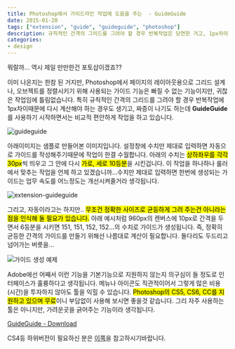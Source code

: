 ```yaml
---
title: Photoshop에서 가이드라인 작업에 도움을 주는  - GuideGuide
date: 2015-01-20
tags: ["extension", "guide", "guideguide", "photoshop"]
description: 규칙적인 간격의 그리드를 그려야 할 경우 반복작업은 당연한 거고, 1px차이때문에 다시 계산해야 하는 경우도 생기는등, 짜증이 나기도 하는데 GuideGuide를 사용하면 어느정도는 편안해 질 수 있습니다. 수치만 제대로 입력하면 한번에 생성되는 가이드는 업무 속도를 어느정도는 개선시켜줄거라 생각됩니다.
categories:
- design
---
```


뭐랄까... 역시 제일 만만한건 포토샵이겠죠??

이미 나온지는 한참 된 거지만, Photoshop에서 페이지의 레이아웃용으로 그리드 설계나, 오브젝트를 정렬시키기 위해 사용되는 가이드 기능은 빠질 수 없는 기능이지만, 귀찮은 작업임에 틀림없습니다. 특히 규칙적인 간격의 그리드를 그려야 할 경우 반복작업에 1px차이때문에 다시 계산해야 하는 경우도 생기고, 짜증이 나기도 하는데 **GuideGuide**를 사용하기 시작하면서는 비교적 편안하게 작업을 하고 있습니다.

![guideguide](https://farm9.staticflickr.com/8597/16253564246_4655dc2f70_o.png)

아래이미지는 샘플로 만들어본 이미지입니다. 설정창에 수치만 제대로 입력하면 자동으로 가이드를 작성해주기때문에 작업이 한결 수월합니다. 아래의 수치는 <mark>상하좌우를 각각 30px</mark>씩 띄우고 그 안에 다시 <mark>가로, 세로 10등분</mark>을 시킨겁니다. 이 작업을 하나하나 룰러에서 맞추는 작업을 언제 하고 있겠습니까...수치만 제대로 입력하면 한번에 생성되는 가이드는 업무 속도를 어느정도는 개선시켜줄거라 생각됩니다.

![extension-guideguide](https://farm9.staticflickr.com/8597/16091948730_8e81f913c4_o.png)

그리고, 자동이라고는 하지만.. <mark>무조건 정확한 사이즈로 균등하게 그려 주는건 아니라는 점을 인식해 둘 필요가 있습니다.</mark> 아래 예시처럼 960px의 캔버스에 10px로 간격을 두면서 6등분을 시키면 151, 151, 152, 152...의 수치로 가이드가 생성됩니다. 즉, 정확히 균등한 간격의 가이드를 만들기 위해선 나름대로 계산이 필요합니다. 돌다리도 두드리고 넘어가는 버릇을...

![가이드 생성 예제](https://farm8.staticflickr.com/7513/15695841494_10f27485a0_c.jpg)

Adobe에선 어째서 이런 기능을 기본기능으로 지원하지 않는지 의구심이 들 정도로 인터페이스가 훌륭하다고 생각됩니다. 메뉴나 아이콘도 직관적이어서 그렇게 많은 비용(시간)을 투자하지 않아도 툴을 익힐 수 있습니다. <mark>Photoshop의 CS5, CS6, CC를 지원하고 있으며 무료</mark>이니 부담없이 사용해 보시면 좋을것 같습니다. 그리 자주 사용하는 툴은 아니지만, 가려운곳을 긁어주는 기능이라 생각됩니다.

[GuideGuide - Download](http://guideguide.me/)

CS4등 하위버전이 필요하신 분은 [이쪽](http://guideguide.me/versions/)을 참고하시기바랍니다.